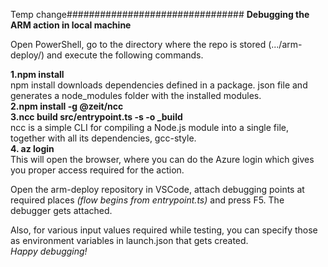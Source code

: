 Temp change################################
**Debugging the ARM action in local machine**

Open PowerShell, go to the directory where the repo is stored (.../arm-deploy/) and execute the following commands.

**1.npm install** \
npm install downloads dependencies defined in a package. json file and generates a node_modules folder with the installed modules. \
**2.npm install -g @zeit/ncc** \
**3.ncc build src/entrypoint.ts -s -o _build**  \
ncc is a simple CLI for compiling a Node.js module into a single file, together with all its dependencies, gcc-style. \
**4. az login** \
This will open the browser, where you can do the Azure login which gives you proper access required for the action. 

Open the arm-deploy repository in VSCode, attach debugging points at required places _(flow begins from entrypoint.ts)_ and press F5. The debugger gets attached.

Also, for various input values required while testing, you can specify those as environment variables in launch.json that gets created. \
_Happy debugging!_
